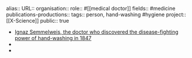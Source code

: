 alias::
URL::
organisation::
role:: #[[medical doctor]] 
fields:: #medicine 
publications-productions:: 
tags:: person, hand-washing #hygiene 
project:: [[X-Science]] 
public:: true

- [Ignaz Semmelweis, the doctor who discovered the disease-fighting power of hand-washing in 1847](https://theconversation.com/ignaz-semmelweis-the-doctor-who-discovered-the-disease-fighting-power-of-hand-washing-in-1847-135528)
-
-